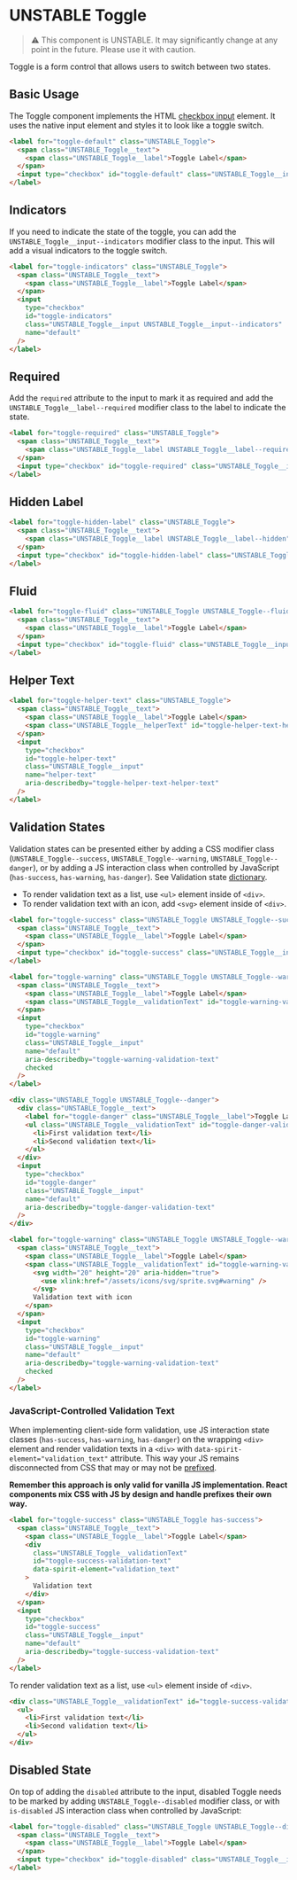 # UNSTABLE Toggle

> ⚠️ This component is UNSTABLE. It may significantly change at any point in the future.
> Please use it with caution.

Toggle is a form control that allows users to switch between two states.

## Basic Usage

The Toggle component implements the HTML [checkbox input][mdn-checkbox] element. It uses
the native input element and styles it to look like a toggle switch.

```html
<label for="toggle-default" class="UNSTABLE_Toggle">
  <span class="UNSTABLE_Toggle__text">
    <span class="UNSTABLE_Toggle__label">Toggle Label</span>
  </span>
  <input type="checkbox" id="toggle-default" class="UNSTABLE_Toggle__input" name="default" />
</label>
```

## Indicators

If you need to indicate the state of the toggle, you can add the `UNSTABLE_Toggle__input--indicators`
modifier class to the input. This will add a visual indicators to the toggle switch.

```html
<label for="toggle-indicators" class="UNSTABLE_Toggle">
  <span class="UNSTABLE_Toggle__text">
    <span class="UNSTABLE_Toggle__label">Toggle Label</span>
  </span>
  <input
    type="checkbox"
    id="toggle-indicators"
    class="UNSTABLE_Toggle__input UNSTABLE_Toggle__input--indicators"
    name="default"
  />
</label>
```

## Required

Add the `required` attribute to the input to mark it as required and add the
`UNSTABLE_Toggle__label--required` modifier class to the label to indicate the state.

```html
<label for="toggle-required" class="UNSTABLE_Toggle">
  <span class="UNSTABLE_Toggle__text">
    <span class="UNSTABLE_Toggle__label UNSTABLE_Toggle__label--required">Toggle Label</span>
  </span>
  <input type="checkbox" id="toggle-required" class="UNSTABLE_Toggle__input" name="required" required />
</label>
```

## Hidden Label

```html
<label for="toggle-hidden-label" class="UNSTABLE_Toggle">
  <span class="UNSTABLE_Toggle__text">
    <span class="UNSTABLE_Toggle__label UNSTABLE_Toggle__label--hidden">Toggle Label</span>
  </span>
  <input type="checkbox" id="toggle-hidden-label" class="UNSTABLE_Toggle__input" name="hidden-label" />
</label>
```

## Fluid

```html
<label for="toggle-fluid" class="UNSTABLE_Toggle UNSTABLE_Toggle--fluid">
  <span class="UNSTABLE_Toggle__text">
    <span class="UNSTABLE_Toggle__label">Toggle Label</span>
  </span>
  <input type="checkbox" id="toggle-fluid" class="UNSTABLE_Toggle__input" name="fluid" />
</label>
```

## Helper Text

```html
<label for="toggle-helper-text" class="UNSTABLE_Toggle">
  <span class="UNSTABLE_Toggle__text">
    <span class="UNSTABLE_Toggle__label">Toggle Label</span>
    <span class="UNSTABLE_Toggle__helperText" id="toggle-helper-text-helper-text">Helper text</span>
  </span>
  <input
    type="checkbox"
    id="toggle-helper-text"
    class="UNSTABLE_Toggle__input"
    name="helper-text"
    aria-describedby="toggle-helper-text-helper-text"
  />
</label>
```

## Validation States

Validation states can be presented either by adding a CSS modifier class
(`UNSTABLE_Toggle--success`, `UNSTABLE_Toggle--warning`, `UNSTABLE_Toggle--danger`), or by adding
a JS interaction class when controlled by JavaScript (`has-success`,
`has-warning`, `has-danger`). See Validation state [dictionary][dictionary-validation].

- To render validation text as a list, use `<ul>` element inside of `<div>`.
- To render validation text with an icon, add `<svg>` element inside of `<div>`.

```html
<label for="toggle-success" class="UNSTABLE_Toggle UNSTABLE_Toggle--success">
  <span class="UNSTABLE_Toggle__text">
    <span class="UNSTABLE_Toggle__label">Toggle Label</span>
  </span>
  <input type="checkbox" id="toggle-success" class="UNSTABLE_Toggle__input" name="default" />
</label>

<label for="toggle-warning" class="UNSTABLE_Toggle UNSTABLE_Toggle--warning">
  <span class="UNSTABLE_Toggle__text">
    <span class="UNSTABLE_Toggle__label">Toggle Label</span>
    <span class="UNSTABLE_Toggle__validationText" id="toggle-warning-validation-text">Validation text</span>
  </span>
  <input
    type="checkbox"
    id="toggle-warning"
    class="UNSTABLE_Toggle__input"
    name="default"
    aria-describedby="toggle-warning-validation-text"
    checked
  />
</label>

<div class="UNSTABLE_Toggle UNSTABLE_Toggle--danger">
  <div class="UNSTABLE_Toggle__text">
    <label for="toggle-danger" class="UNSTABLE_Toggle__label">Toggle Label</label>
    <ul class="UNSTABLE_Toggle__validationText" id="toggle-danger-validation-text">
      <li>First validation text</li>
      <li>Second validation text</li>
    </ul>
  </div>
  <input
    type="checkbox"
    id="toggle-danger"
    class="UNSTABLE_Toggle__input"
    name="default"
    aria-describedby="toggle-danger-validation-text"
  />
</div>

<label for="toggle-warning" class="UNSTABLE_Toggle UNSTABLE_Toggle--warning">
  <span class="UNSTABLE_Toggle__text">
    <span class="UNSTABLE_Toggle__label">Toggle Label</span>
    <span class="UNSTABLE_Toggle__validationText" id="toggle-warning-validation-text">
      <svg width="20" height="20" aria-hidden="true">
        <use xlink:href="/assets/icons/svg/sprite.svg#warning" />
      </svg>
      Validation text with icon
    </span>
  </span>
  <input
    type="checkbox"
    id="toggle-warning"
    class="UNSTABLE_Toggle__input"
    name="default"
    aria-describedby="toggle-warning-validation-text"
    checked
  />
</label>
```

### JavaScript-Controlled Validation Text

When implementing client-side form validation, use JS interaction state classes
(`has-success`, `has-warning`, `has-danger`) on the wrapping `<div>` element and
render validation texts in a `<div>` with `data-spirit-element="validation_text"`
attribute. This way your JS remains disconnected from CSS that may or may not be
[prefixed][prefixed].

**Remember this approach is only valid for vanilla JS implementation. React
components mix CSS with JS by design and handle prefixes their own way.**

```html
<label for="toggle-success" class="UNSTABLE_Toggle has-success">
  <span class="UNSTABLE_Toggle__text">
    <span class="UNSTABLE_Toggle__label">Toggle Label</span>
    <div
      class="UNSTABLE_Toggle__validationText"
      id="toggle-success-validation-text"
      data-spirit-element="validation_text"
    >
      Validation text
    </div>
  </span>
  <input
    type="checkbox"
    id="toggle-success"
    class="UNSTABLE_Toggle__input"
    name="default"
    aria-describedby="toggle-success-validation-text"
  />
</label>
```

To render validation text as a list, use `<ul>` element inside of `<div>`.

```html
<div class="UNSTABLE_Toggle__validationText" id="toggle-success-validation-text" data-spirit-element="validation_text">
  <ul>
    <li>First validation text</li>
    <li>Second validation text</li>
  </ul>
</div>
```

## Disabled State

On top of adding the `disabled` attribute to the input, disabled Toggle needs to
be marked by adding `UNSTABLE_Toggle--disabled` modifier class, or with `is-disabled`
JS interaction class when controlled by JavaScript:

```html
<label for="toggle-disabled" class="UNSTABLE_Toggle UNSTABLE_Toggle--disabled">
  <span class="UNSTABLE_Toggle__text">
    <span class="UNSTABLE_Toggle__label">Toggle Label</span>
  </span>
  <input type="checkbox" id="toggle-disabled" class="UNSTABLE_Toggle__input" name="default" disabled />
</label>
```

[dictionary-validation]: https://github.com/lmc-eu/spirit-design-system/blob/main/docs/DICTIONARIES.md#validation
[mdn-checkbox]: https://developer.mozilla.org/en-US/docs/Web/HTML/Element/input/checkbox
[prefixed]: https://github.com/lmc-eu/spirit-design-system/blob/main/packages/web/README.md#prefixing-css-class-names
